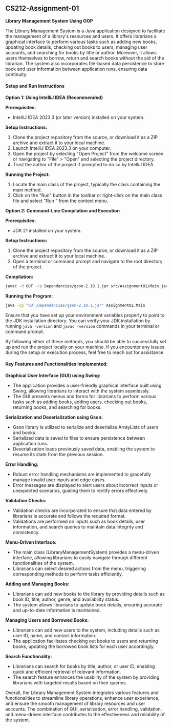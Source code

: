 ## CS212-Assignment-01
**Library Management System Using OOP**

The Library Management System is a Java application designed to facilitate the management of a library's resources and users. It offers librarians a graphical interface to perform various tasks such as adding new books, updating book details, checking out books to users, managing user accounts, and searching for books by title or author. Moreover, it allows users themselves to borrow, return and search books without the aid of the librarian. The system also incorporates file-based data persistence to store book and user information between application runs, ensuring data continuity.

#### Setup and Run Instructions

**Option 1: Using IntelliJ IDEA (Recommended)**

**Prerequisites:**
- IntelliJ IDEA 2023.3 (or later version) installed on your system.

**Setup Instructions:**
1. Clone the project repository from the source, or download it as a ZIP archive and extract it to your local machine.
2. Launch IntelliJ IDEA 2023.3 on your computer.
3. Open the project by selecting "Open Project" from the welcome screen or navigating to "File" > "Open" and selecting the project directory.
4. Trust the author of the project if prompted to do so by IntelliJ IDEA.

**Running the Project:**
1. Locate the main class of the project, typically the class containing the main method.
2. Click on the "Run" button in the toolbar or right-click on the main class file and select "Run <MainClassName>" from the context menu.

**Option 2: Command-Line Compilation and Execution**

**Prerequisites:**
- JDK 21 installed on your system.

**Setup Instructions:**
1. Clone the project repository from the source, or download it as a ZIP archive and extract it to your local machine.
2. Open a terminal or command prompt and navigate to the root directory of the project.

**Compilation:**
```bash
javac -d OUT -cp Dependencies/gson-2.10.1.jar src/Assignment01/Main.java src/Assignment01/User.java src/Assignment01/Book.java src/Assignment01/Library.java
```

**Running the Program:**
```bash
java -cp "OUT;Dependencies/gson-2.10.1.jar" Assignment01.Main
```

Ensure that you have set up your environment variables properly to point to the JDK installation directory. You can verify your JDK installation by running `java -version` and `javac -version` commands in your terminal or command prompt.

By following either of these methods, you should be able to successfully set up and run the project locally on your machine. If you encounter any issues during the setup or execution process, feel free to reach out for assistance.

#### Key Features and Functionalities Implemented:

**Graphical User Interface (GUI) using Swing:**
- The application provides a user-friendly graphical interface built using Swing, allowing librarians to interact with the system seamlessly.
- The GUI presents menus and forms for librarians to perform various tasks such as adding books, adding users, checking out books, returning books, and searching for books.

**Serialization and Deserialization using Gson:**
- Gson library is utilized to serialize and deserialize ArrayLists of users and books.
- Serialized data is saved to files to ensure persistence between application runs.
- Deserialization loads previously saved data, enabling the system to resume its state from the previous session.

**Error Handling:**
- Robust error handling mechanisms are implemented to gracefully manage invalid user inputs and edge cases.
- Error messages are displayed to alert users about incorrect inputs or unexpected scenarios, guiding them to rectify errors effectively.

**Validation Checks:**
- Validation checks are incorporated to ensure that data entered by librarians is accurate and follows the required format.
- Validations are performed on inputs such as book details, user information, and search queries to maintain data integrity and consistency.

**Menu-Driven Interface:**
- The main class (LibraryManagementSystem) provides a menu-driven interface, allowing librarians to easily navigate through different functionalities of the system.
- Librarians can select desired actions from the menu, triggering corresponding methods to perform tasks efficiently.

**Adding and Managing Books:**
- Librarians can add new books to the library by providing details such as book ID, title, author, genre, and availability status.
- The system allows librarians to update book details, ensuring accurate and up-to-date information is maintained.

**Managing Users and Borrowed Books:**
- Librarians can add new users to the system, including details such as user ID, name, and contact information.
- The application facilitates checking out books to users and returning books, updating the borrowed book lists for each user accordingly.

**Search Functionality:**
- Librarians can search for books by title, author, or user ID, enabling quick and efficient retrieval of relevant information.
- The search feature enhances the usability of the system by providing librarians with targeted results based on their queries.

Overall, the Library Management System integrates various features and functionalities to streamline library operations, enhance user experience, and ensure the smooth management of library resources and user accounts. The combination of GUI, serialization, error handling, validation, and menu-driven interface contributes to the effectiveness and reliability of the system.
